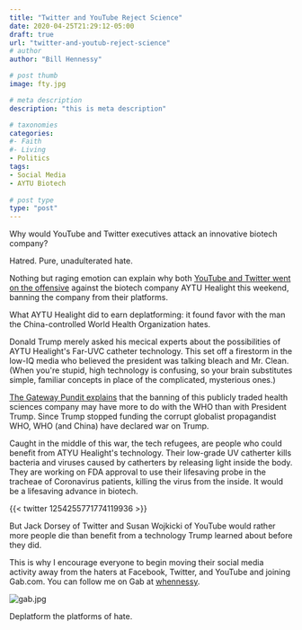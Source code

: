 ```yaml
---
title: "Twitter and YouTube Reject Science"
date: 2020-04-25T21:29:12-05:00
draft: true
url: "twitter-and-youtub-reject-science"
# author
author: "Bill Hennessy"

# post thumb
image: fty.jpg

# meta description
description: "this is meta description"

# taxonomies
categories: 
#- Faith
#- Living
- Politics
tags:
- Social Media
- AYTU Biotech
  
# post type
type: "post"
---
```


Why would YouTube and Twitter executives attack an innovative biotech company? 

Hatred. Pure, unadulterated hate. 

Nothing but raging emotion can explain why both [YouTube and Twitter went on the offensive](https://www.thegatewaypundit.com/2020/04/tech-tyranny-twitter-suspends-account-youtube-removes-video-biotech-company-created-covid-19-treatment-using-uv-light-lungs/) against the biotech company AYTU Healight this weekend, banning the company from their platforms. 

What AYTU Healight did to earn deplatforming: it found favor with the man the China-controlled World Health Organization hates. 

Donald Trump merely asked his mecical experts about the possibilities of AYTU Healight's Far-UVC catheter technology. This set off a firestorm in the low-IQ media who believed the president was talking bleach and Mr. Clean. (When you're stupid, high technology is confusing, so your brain substitutes simple, familiar concepts in place of the complicated, mysterious ones.) 

[The Gateway Pundit explains](https://www.thegatewaypundit.com/2020/04/tech-tyranny-twitter-suspends-account-youtube-removes-video-biotech-company-created-covid-19-treatment-using-uv-light-lungs/) that the banning of this publicly traded health sciences company may have more to do with the WHO than with President Trump. Since Trump stopped funding the corrupt globalist propagandist WHO, WHO (and China) have declared war on Trump. 

Caught in the middle of this war, the tech refugees, are people who could benefit from ATYU Healight's technology. Their low-grade UV catherter kills bacteria and viruses caused by catherters by releasing light inside the body. They are working on FDA approval to use their lifesaving probe in the tracheae of Coronavirus patients, killing the virus from the inside. It would be a lifesaving advance in biotech. 

{{< twitter 1254255771774119936 >}}

But Jack Dorsey of Twitter and Susan Wojkicki of YouTube would rather more people die than benefit from a technology Trump learned about before they did. 

This is why I encourage everyone to begin moving their social media activity away from the haters at Facebook, Twitter, and YouTube and joining Gab.com. You can follow me on Gab at [whennessy](https://gab.com/whennessy). 

![gab.jpg](/images/gab.jpg)

Deplatform the platforms of hate.
